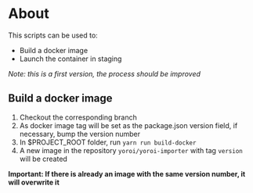 # About

This scripts can be used to:

* Build a docker image
* Launch the container in staging

_Note: this is a first version, the process should be improved_

## Build a docker image

1.  Checkout the corresponding branch
2.  As docker image tag will be set as the package.json version field, if necessary, bump
    the version number
3.  In $PROJECT_ROOT folder, run `yarn run build-docker`
4.  A new image in the repository `yoroi/yoroi-importer` with tag `version`
    will be created

**Important: If there is already an image with the same version number, it will overwrite it**
